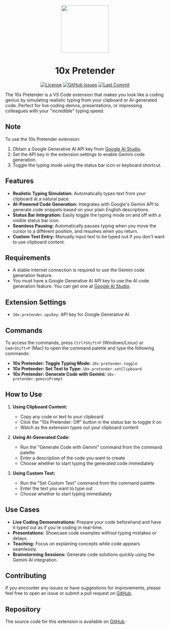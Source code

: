 <div align="center">

<img src="https://github.com/abdxdev/10x-Pretender/blob/main/media/icon.png?raw=true" height="150" />

<h1 align="center">10x Pretender</h1>

[![License](https://img.shields.io/github/license/abdxdev/10x-pretender?style=flat-square&logo=GNU&label=License)](https://github.com/abdxdev/10x-pretender/tree/main)
[![GitHub Issues](https://img.shields.io/github/issues/abdxdev/10x-pretender.svg?style=flat-square&label=Issues&color=FF70A7)](https://github.com/abdxdev/10x-pretender/issues)
[![Last Commit](https://img.shields.io/github/last-commit/abdxdev/10x-pretender.svg?style=flat-square&label=Last%20Commit&color=A06EE1)](https://github.com/abdxdev/10x-pretender/tree/main)
<!-- <br />
[![GitHub Issues](https://img.shields.io/visual-studio-marketplace/stars/abd-dev.10x-pretender?style=flat-square)](https://marketplace.visualstudio.com/items?itemName=abd-dev.10x-pretender)
[![GitHub](https://img.shields.io/visual-studio-marketplace/v/abd-dev.10x-pretender?style=flat-square)](https://marketplace.visualstudio.com/items?itemName=abd-dev.10x-pretender&ssr=false#version-history)
[![GitHub](https://img.shields.io/visual-studio-marketplace/d/abd-dev.10x-pretender?style=flat-square)](https://marketplace.visualstudio.com/items?itemName=abd-dev.10x-pretender&ssr=false#review-details) -->

</div>

The 10x Pretender is a VS Code extension that makes you look like a coding genius by simulating realistic typing from your clipboard or AI-generated code. Perfect for live coding demos, presentations, or impressing colleagues with your "incredible" typing speed.

## Note

To use the 10x Pretender extension:

1. Obtain a Google Generative AI API key from [Google AI Studio](https://aistudio.google.com/apikey).
2. Set the API key in the extension settings to enable Gemini code generation.
3. Toggle the typing mode using the status bar icon or keyboard shortcut.

## Features

- **Realistic Typing Simulation:** Automatically types text from your clipboard at a natural pace.
- **AI-Powered Code Generation:** Integrates with Google's Gemini API to generate code snippets based on your plain English descriptions.
- **Status Bar Integration:** Easily toggle the typing mode on and off with a visible status bar icon.
- **Seamless Pausing:** Automatically pauses typing when you move the cursor to a different position, and resumes when you return.
- **Custom Text Entry:** Manually input text to be typed out if you don't want to use clipboard content.

## Requirements

- A stable internet connection is required to use the Gemini code generation feature.
- You must have a Google Generative AI API key to use the AI code generation feature. You can get one at [Google AI Studio](https://aistudio.google.com/apikey).

## Extension Settings

- `10x-pretender.apiKey`: API key for Google Generative AI.

## Commands

To access the commands, press `Ctrl+Shift+P` (Windows/Linux) or `Cmd+Shift+P` (Mac) to open the command palette and type the following commands:

- **10x Pretender: Toggle Typing Mode:** `10x-pretender.toggle`
- **10x Pretender: Set Text to Type:** `10x-pretender.setClipboard`
- **10x Pretender: Generate Code with Gemini:** `10x-pretender.geminiPrompt`

## How to Use

1. **Using Clipboard Content:**
   - Copy any code or text to your clipboard
   - Click the "10x Pretender: Off" button in the status bar to toggle it on
   - Watch as the extension types out your clipboard content

2. **Using AI-Generated Code:**
   - Run the "Generate Code with Gemini" command from the command palette
   - Enter a description of the code you want to create
   - Choose whether to start typing the generated code immediately

3. **Using Custom Text:**
   - Run the "Set Custom Text" command from the command palette
   - Enter the text you want to type out
   - Choose whether to start typing immediately

## Use Cases

- **Live Coding Demonstrations:** Prepare your code beforehand and have it typed out as if you're coding in real-time.
- **Presentations:** Showcase code examples without typing mistakes or delays.
- **Teaching:** Focus on explaining concepts while code appears seamlessly.
- **Brainstorming Sessions:** Generate code solutions quickly using the Gemini AI integration.

## Contributing

If you encounter any issues or have suggestions for improvements, please feel free to open an issue or submit a pull request on [GitHub](https://github.com/abdxdev/10x-pretender).

## Repository

The source code for this extension is available on [GitHub](https://github.com/abdxdev/10x-pretender).
